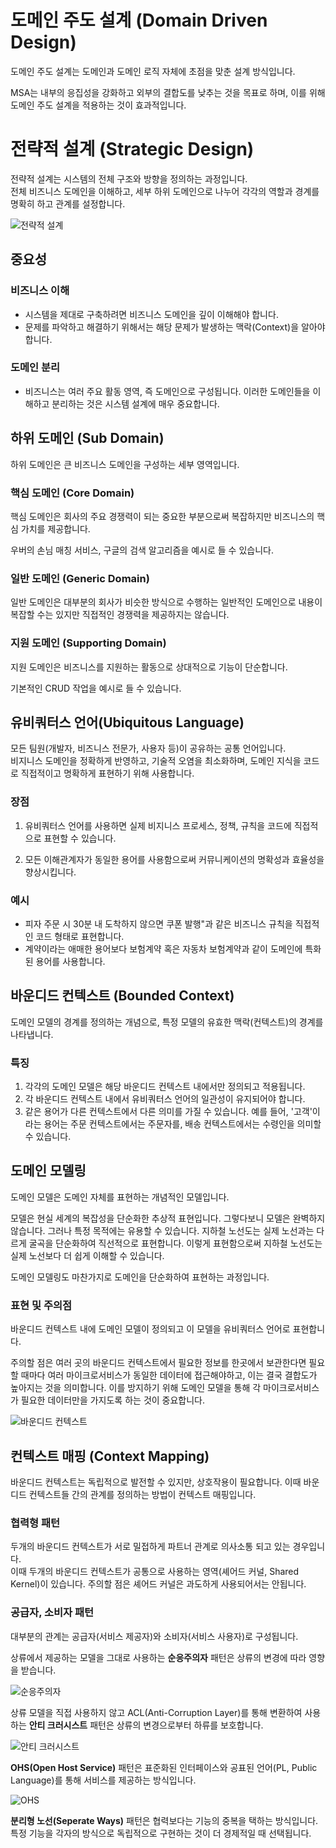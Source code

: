 # 도메인 주도 설계 (Domain Driven Design)

도메인 주도 설계는 도메인과 도메인 로직 자체에 초점을 맞춘 설계 방식입니다.

MSA는 내부의 응집성을 강화하고 외부의 결합도를 낮추는 것을 목표로 하며, 이를 위해 도메인 주도 설계을 적용하는 것이 효과적입니다.

# 전략적 설계 (Strategic Design)

전략적 설계는 시스템의 전체 구조와 방향을 정의하는 과정입니다.  
전체 비즈니스 도메인을 이해하고, 세부 하위 도메인으로 나누어 각각의 역할과 경계를 명확히 하고 관계를 설정합니다.

![전략적 설계](../../image/strategic_design.png)

## 중요성

### 비즈니스 이해  

- 시스템을 제대로 구축하려면 비즈니스 도메인을 깊이 이해해야 합니다. 
- 문제를 파악하고 해결하기 위해서는 해당 문제가 발생하는 맥락(Context)을 알아야 합니다.

### 도메인 분리

- 비즈니스는 여러 주요 활동 영역, 즉 도메인으로 구성됩니다. 이러한 도메인들을 이해하고 분리하는 것은 시스템 설계에 매우 중요합니다.



## 하위 도메인 (Sub Domain)

하위 도메인은 큰 비즈니스 도메인을 구성하는 세부 영역입니다.

### 핵심 도메인 (Core Domain)

핵심 도메인은 회사의 주요 경쟁력이 되는 중요한 부분으로써 복잡하지만 비즈니스의 핵심 가치를 제공합니다.

우버의 손님 매칭 서비스, 구글의 검색 알고리즘을 예시로 들 수 있습니다.

### 일반 도메인 (Generic Domain)

일반 도메인은 대부분의 회사가 비슷한 방식으로 수행하는 일반적인 도메인으로 내용이 복잡할 수는 있지만 직접적인 경쟁력을 제공하지는 않습니다.

### 지원 도메인 (Supporting Domain)

지원 도메인은 비즈니스를 지원하는 활동으로 상대적으로 기능이 단순합니다.

기본적인 CRUD 작업을 예시로 들 수 있습니다.



## 유비쿼터스 언어(Ubiquitous Language)

모든 팀원(개발자, 비즈니스 전문가, 사용자 등)이 공유하는 공통 언어입니다.  
비지니스 도메인을 정확하게 반영하고, 기술적 오염을 최소화하며, 도메인 지식을 코드로 직접적이고 명확하게 표현하기 위해 사용합니다.

### 장점

1. 유비쿼터스 언어를 사용하면 실제 비지니스 프로세스, 정책, 규칙을 코드에 직접적으로 표현할 수 있습니다.

2. 모든 이해관계자가 동일한 용어를 사용함으로써 커뮤니케이션의 명확성과 효율성을 향상시킵니다.

### 예시

- 피자 주문 시 30분 내 도착하지 않으면 쿠폰 발행"과 같은 비즈니스 규칙을 직접적인 코드 형태로 표현합니다.
- 계약이라는 애매한 용어보다 보험계약 혹은 자동차 보험계약과 같이 도메인에 특화된 용어를 사용합니다.



## 바운디드 컨텍스트 (Bounded Context)

도메인 모델의 경계를 정의하는 개념으로, 특정 모델의 유효한 맥락(컨텍스트)의 경계를 나타냅니다.  

### 특징

1. 각각의 도메인 모델은 해당 바운디드 컨텍스트 내에서만 정의되고 적용됩니다.
2. 각 바운디드 컨텍스트 내에서 유비쿼터스 언어의 일관성이 유지되어야 합니다.
3. 같은 용어가 다른 컨텍스트에서 다른 의미를 가질 수 있습니다. 예를 들어, '고객'이라는 용어는 주문 컨텍스트에서는 주문자를, 배송 컨텍스트에서는 수령인을 의미할 수 있습니다.



## 도메인 모델링

도메인 모델은 도메인 자체를 표현하는 개념적인 모델입니다.

모델은 현실 세계의 복잡성을 단순화한 추상적 표현입니다. 그렇다보니 모델은 완벽하지 않습니다. 그러나 특정 목적에는 유용할 수 있습니다.
지하철 노선도는 실제 노선과는 다르게 굴곡을 단순화하여 직선적으로 표현합니다. 이렇게 표현함으로써 지하철 노선도는 실제 노선보다 더 쉽게 이해할 수 있습니다.

도메인 모델링도 마찬가지로 도메인을 단순화하여 표현하는 과정입니다.

### 표현 및 주의점

바운디드 컨텍스트 내에 도메인 모델이 정의되고 이 모델을 유비쿼터스 언어로 표현합니다.

주의할 점은 여러 곳의 바운디드 컨텍스트에서 필요한 정보를 한곳에서 보관한다면 필요할 때마다 여러 마이크로서비스가 동일한 데이터에 접근해야하고, 이는 결국 결합도가 높아지는 것을 의미합니다. 
이를 방지하기 위해 도메인 모델을 통해 각 마이크로서비스가 필요한 데이터만을 가지도록 하는 것이 중요합니다.

![바운디드 컨텍스트](../../image/bounded_context.png)



## 컨텍스트 매핑 (Context Mapping)
 
바운디드 컨텍스트는 독립적으로 발전할 수 있지만, 상호작용이 필요합니다. 
이때 바운디드 컨텍스트들 간의 관계를 정의하는 방법이 컨텍스트 매핑입니다.

### 협력형 패턴

두개의 바운디드 컨텍스트가 서로 밀접하게 파트너 관계로 의사소통 되고 있는 경우입니다.  
이때 두개의 바운디드 컨텍스트가 공통으로 사용하는 영역(셰어드 커널, Shared Kernel)이 있습니다. 주의할 점은 셰어드 커널은 과도하게 사용되어서는 안됩니다.

### 공급자, 소비자 패턴

대부분의 관계는 공급자(서비스 제공자)와 소비자(서비스 사용자)로 구성됩니다.

상류에서 제공하는 모델을 그대로 사용하는 **순응주의자** 패턴은 상류의 변경에 따라 영향을 받습니다.  

![순응주의자](../../image/supplier_customer1.png)

상류 모델을 직접 사용하지 않고 ACL(Anti-Corruption Layer)를 통해 변환하여 사용하는 **안티 크러시스트** 패턴은 상류의 변경으로부터 하류를 보호합니다.

![안티 크러시스트](../../image/supplier_customer2.png)

**OHS(Open Host Service)** 패턴은 표준화된 인터페이스와 공표된 언어(PL, Public Language)를 통해 서비스를 제공하는 방식입니다.

![OHS](../../image/supplier_customer3.png) 

**분리형 노선(Seperate Ways)** 패턴은 협력보다는 기능의 중복을 택하는 방식입니다. 특정 기능을 각자의 방식으로 독립적으로 구현하는 것이 더 경제적일 때 선택됩니다.


